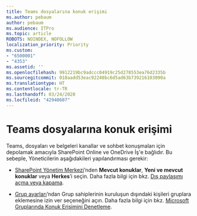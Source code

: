 ```yaml
---
title: Teams dosyalarına konuk erişimi
ms.author: pebaum
author: pebaum
ms.audience: ITPro
ms.topic: article
ROBOTS: NOINDEX, NOFOLLOW
localization_priority: Priority
ms.custom:
- "6500001"
- "4353"
ms.assetid: ''
ms.openlocfilehash: 9912219bc9adccc04919c25d278553ea76d2335b
ms.sourcegitcommit: 018aadd53eac92248bc6d5ad63b739216103090a
ms.translationtype: HT
ms.contentlocale: tr-TR
ms.lasthandoff: 03/24/2020
ms.locfileid: "42940607"
---
```

# <a name="guest-access-to-teams-files"></a>Teams dosyalarına konuk erişimi

Teams, dosyaları ve belgeleri kanallar ve sohbet konuşmaları için depolamak amacıyla SharePoint Online ve OneDrive İş'e bağlıdır. Bu sebeple, Yöneticilerin aşağıdakileri yapılandırması gerekir:

- [SharePoint Yönetim Merkezi](https://admin.microsoft.com/sharepoint?page=sharing&modern=true)’nden **Mevcut konuklar**, **Yeni ve mevcut konuklar** veya **Herkes**’i seçin. Daha fazla bilgi için bkz. [Dış paylaşımı açma veya kapama](https://docs.microsoft.com/sharepoint/turn-external-sharing-on-or-off).

- [Grup ayarları](https://admin.microsoft.com/Adminportal/Home?source=applauncher#/SettingsMultiPivot/:/Settings/L1/O365Groups)’ndan Grup sahiplerinin kuruluşun dışındaki kişileri gruplara eklemesine izin ver seçeneğini açın. Daha fazla bilgi için bkz. [Microsoft Gruplarında Konuk Erişimini Denetleme](https://docs.microsoft.com/microsoftteams/teams-dependencies#control-guest-access-in-office-365-groups).
